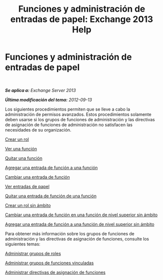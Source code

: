 ﻿---
title: 'Funciones y administración de entradas de papel: Exchange 2013 Help'
TOCTitle: Funciones y administración de entradas de papel
ms:assetid: 243be502-b3d7-4bb3-8f9b-063ab7a85c02
ms:mtpsurl: https://technet.microsoft.com/es-es/library/Dd638097(v=EXCHG.150)
ms:contentKeyID: 49895519
ms.date: 05/22/2018
mtps_version: v=EXCHG.150
ms.translationtype: MT
---

# Funciones y administración de entradas de papel

 

_**Se aplica a:** Exchange Server 2013_

_**Última modificación del tema:** 2012-09-13_

Los siguientes procedimientos permiten que se lleve a cabo la administración de permisos avanzados. Estos procedimientos solamente deben usarse si los grupos de funciones de administración y las directivas de asignación de funciones de administración no satisfacen las necesidades de su organización.

[Crear un rol](create-a-role-exchange-2013-help.md)

[Ver una función](view-a-role-exchange-2013-help.md)

[Quitar una función](remove-a-role-exchange-2013-help.md)

[Agregar una entrada de función a una función](add-a-role-entry-to-a-role-exchange-2013-help.md)

[Cambiar una entrada de función](change-a-role-entry-exchange-2013-help.md)

[Ver entradas de papel](view-role-entries-exchange-2013-help.md)

[Quitar una entrada de función de una función](remove-a-role-entry-from-a-role-exchange-2013-help.md)

[Crear un rol sin ámbito](create-an-unscoped-role-exchange-2013-help.md)

[Cambiar una entrada de función en una función de nivel superior sin ámbito](change-a-role-entry-on-an-unscoped-top-level-role-exchange-2013-help.md)

[Agregar una entrada de función a una función de nivel superior sin ámbito](add-a-role-entry-to-an-unscoped-top-level-role-exchange-2013-help.md)

Para obtener más información sobre los grupos de funciones de administración y las directivas de asignación de funciones, consulte los siguientes temas:

[Administrar grupos de roles](manage-role-groups-exchange-2013-help.md)

[Administrar grupos de funciones vinculadas](manage-linked-role-groups-exchange-2013-help.md)

[Administrar directivas de asignación de funciones](manage-role-assignment-policies-exchange-2013-help.md)

